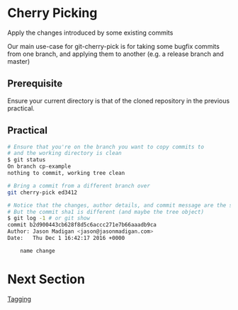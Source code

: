 # Cherry Picking

Apply the changes introduced by some existing commits

Our main use-case for git-cherry-pick is for taking some bugfix commits from one branch, and applying them to another (e.g. a release branch and master)

## Prerequisite
Ensure your current directory is that of the cloned repository in the previous practical.

## Practical

```bash
# Ensure that you're on the branch you want to copy commits to
# and the working directory is clean
$ git status
On branch cp-example
nothing to commit, working tree clean

# Bring a commit from a different branch over
git cherry-pick ed3412

# Notice that the changes, author details, and commit message are the same
# But the commit sha1 is different (and maybe the tree object)
$ git log -1 # or git show
commit b2d900443cb628f8d5c6accc271e7b66aaadb9ca
Author: Jason Madigan <jason@jasonmadigan.com>
Date:   Thu Dec 1 16:42:17 2016 +0000

    name change
```


# Next Section
[Tagging](./10-tagging.md)
